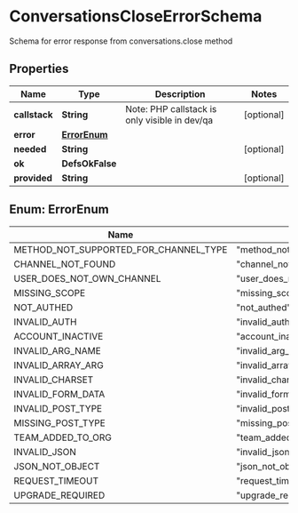

# ConversationsCloseErrorSchema

Schema for error response from conversations.close method

## Properties

| Name | Type | Description | Notes |
|------------ | ------------- | ------------- | -------------|
|**callstack** | **String** | Note: PHP callstack is only visible in dev/qa |  [optional] |
|**error** | [**ErrorEnum**](#ErrorEnum) |  |  |
|**needed** | **String** |  |  [optional] |
|**ok** | **DefsOkFalse** |  |  |
|**provided** | **String** |  |  [optional] |



## Enum: ErrorEnum

| Name | Value |
|---- | -----|
| METHOD_NOT_SUPPORTED_FOR_CHANNEL_TYPE | &quot;method_not_supported_for_channel_type&quot; |
| CHANNEL_NOT_FOUND | &quot;channel_not_found&quot; |
| USER_DOES_NOT_OWN_CHANNEL | &quot;user_does_not_own_channel&quot; |
| MISSING_SCOPE | &quot;missing_scope&quot; |
| NOT_AUTHED | &quot;not_authed&quot; |
| INVALID_AUTH | &quot;invalid_auth&quot; |
| ACCOUNT_INACTIVE | &quot;account_inactive&quot; |
| INVALID_ARG_NAME | &quot;invalid_arg_name&quot; |
| INVALID_ARRAY_ARG | &quot;invalid_array_arg&quot; |
| INVALID_CHARSET | &quot;invalid_charset&quot; |
| INVALID_FORM_DATA | &quot;invalid_form_data&quot; |
| INVALID_POST_TYPE | &quot;invalid_post_type&quot; |
| MISSING_POST_TYPE | &quot;missing_post_type&quot; |
| TEAM_ADDED_TO_ORG | &quot;team_added_to_org&quot; |
| INVALID_JSON | &quot;invalid_json&quot; |
| JSON_NOT_OBJECT | &quot;json_not_object&quot; |
| REQUEST_TIMEOUT | &quot;request_timeout&quot; |
| UPGRADE_REQUIRED | &quot;upgrade_required&quot; |




